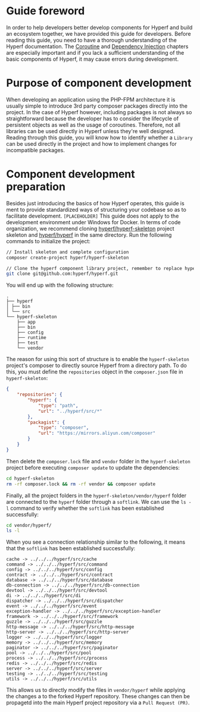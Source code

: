 # Guide foreword

In order to help developers better develop components for Hyperf and build an ecosystem together, we have provided this guide for developers. Before reading this guide, you need to have a thorough understanding of the Hyperf documentation. The [Coroutine](en/coroutine.md) and [Dependency Injection](en/di.md) chapters are especially important and  if you lack a sufficient understanding of the basic components of Hyperf, it may cause errors during development.

# Purpose of component development

When developing an application using the PHP-FPM architecture it is usually simple to introduce 3rd party composer packages directly into the project. In the case of Hyperf however, including packages is not always so straightforward because the developer has to consider the lifecycle of persistent objects as well as the usage of coroutines.  Therefore, not all libraries can be used directly in Hyperf unless they're well designed. Reading through this guide, you will know how to identify whether a `Library` can be used directly in the project and how to implement changes for incompatible packages.

# Component development preparation

Besides just introducing the basics of how Hyperf operates, this guide is ment to provide standardized ways of structuring your codebase so as to facilitate development. `[PLACEHOLDER]` This guide does not apply to the development environment under Windows for Docker. In terms of code organization, we recommend cloning [hyperf/hyperf-skeleton](https://github.com/hyperf/hyperf-skeleton) project skeleton and [hyperf/hyperf](https://github.com/hyperf/hyperf) in the same directory. Run the following commands to initialize the project:

```bash
// Install skeleton and complete configuration
composer create-project hyperf/hyperf-skeleton

// Clone the hyperf component library project, remember to replace hyperf with your fork
git clone git@github.com:hyperf/hyperf.git
```

You will end up with the following structure:

```
.
├── hyperf
│ ├── bin
│ └── src
└── hyperf-skeleton
    ├── app
    ├── bin
    ├── config
    ├── runtime
    ├── test
    └── vendor
```

The reason for using this sort of structure is to enable the `hyperf-skeleton` project's composer to directly source Hyperf from a directory path. To do this, you must define the `repositories` object in the `composer.json` file in `hyperf-skeleton`:

```json
{
    "repositories": {
        "hyperf": {
            "type": "path",
            "url": "../hyperf/src/*"
        },
        "packagist": {
            "type": "composer",
            "url": "https://mirrors.aliyun.com/composer"
        }
    }
}
```
Then delete the `composer.lock` file and `vendor` folder in the `hyperf-skeleton` project before executing `composer update` to update the dependencies:

```bash
cd hyperf-skeleton
rm -rf composer.lock && rm -rf vendor && composer update
```

Finally, all the project folders in the `hyperf-skeleton/vendor/hyperf` folder are connected to the `hyperf` folder through a `softlink`. We can use the `ls -l` command to verify whether the `softlink` has been established successfully:

```bash
cd vendor/hyperf/
ls -l
```

When you see a connection relationship similar to the following, it means that the `softlink` has been established successfully:

```
cache -> ../../../hyperf/src/cache
command -> ../../../hyperf/src/command
config -> ../../../hyperf/src/config
contract -> ../../../hyperf/src/contract
database -> ../../../hyperf/src/database
db-connection -> ../../../hyperf/src/db-connection
devtool -> ../../../hyperf/src/devtool
di -> ../../../hyperf/src/di
dispatcher -> ../../../hyperf/src/dispatcher
event -> ../../../hyperf/src/event
exception-handler -> ../../../hyperf/src/exception-handler
framework -> ../../../hyperf/src/framework
guzzle -> ../../../hyperf/src/guzzle
http-message -> ../../../hyperf/src/http-message
http-server -> ../../../hyperf/src/http-server
logger -> ../../../hyperf/src/logger
memory -> ../../../hyperf/src/memory
paginator -> ../../../hyperf/src/paginator
pool -> ../../../hyperf/src/pool
process -> ../../../hyperf/src/process
redis -> ../../../hyperf/src/redis
server -> ../../../hyperf/src/server
testing -> ../../../hyperf/src/testing
utils -> ../../../hyperf/src/utils
```

This allows us to directly modify the files in `vendor/hyperf` while applying the changes a to the forked Hyperf repository. These changes can then be propagetd into the main Hyperf project repository via a `Pull Request (PR)`.
